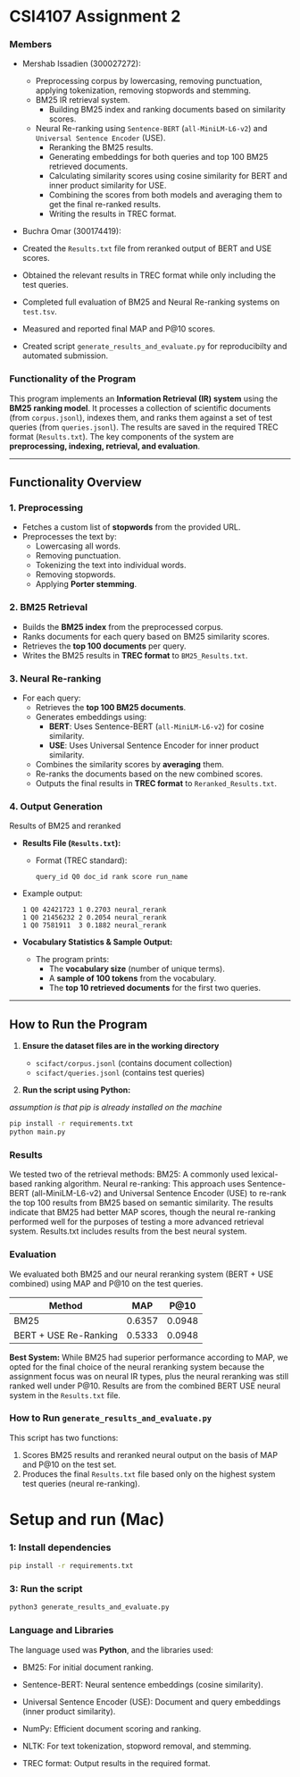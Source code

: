 
# CSI4107 Assignment 2

### Members
- Mershab Issadien (300027272):
  - Preprocessing corpus by lowercasing, removing punctuation, applying tokenization, removing stopwords and stemming.
  - BM25 IR retrieval system.
      - Building BM25 index and ranking documents based on similarity scores.
  - Neural Re-ranking using `Sentence-BERT` (`all-MiniLM-L6-v2`) and `Universal Sentence Encoder` (USE).
    - Reranking the BM25 results.
    - Generating embeddings for both queries and top 100 BM25 retrieved documents.
    - Calculating similarity scores using cosine similarity for BERT and inner product similarity for USE.
    - Combining the scores from both models and averaging them to get the final re-ranked results.
    - Writing the results in TREC format.

- Buchra Omar (300174419):
 - Created the `Results.txt` file from reranked output of BERT and USE scores.
 - Obtained the relevant results in TREC format while only including the test queries.
 - Completed full evaluation of BM25 and Neural Re-ranking systems on `test.tsv`.
 - Measured and reported final MAP and P@10 scores.
 - Created script `generate_results_and_evaluate.py` for reproducibilty and automated submission.
 


### **Functionality of the Program**

This program implements an **Information Retrieval (IR) system** using the **BM25 ranking model**. It processes a collection of scientific documents (from `corpus.jsonl`), indexes them, and ranks them against a set of test queries (from `queries.jsonl`). The results are saved in the required TREC format (`Results.txt`). The key components of the system are **preprocessing, indexing, retrieval, and evaluation**.

---

## **Functionality Overview**
### 1. **Preprocessing**
- Fetches a custom list of **stopwords** from the provided URL.
- Preprocesses the text by:
  - Lowercasing all words.
  - Removing punctuation.
  - Tokenizing the text into individual words.
  - Removing stopwords.
  - Applying **Porter stemming**.

### 2. **BM25 Retrieval**
- Builds the **BM25 index** from the preprocessed corpus.
- Ranks documents for each query based on BM25 similarity scores.
- Retrieves the **top 100 documents** per query.
- Writes the BM25 results in **TREC format** to `BM25_Results.txt`.

### 3. **Neural Re-ranking**
- For each query:
  - Retrieves the **top 100 BM25 documents**.
  - Generates embeddings using:
    - **BERT**: Uses Sentence-BERT (`all-MiniLM-L6-v2`) for cosine similarity.
    - **USE**: Uses Universal Sentence Encoder for inner product similarity.
  - Combines the similarity scores by **averaging** them.
  - Re-ranks the documents based on the new combined scores.
  - Outputs the final results in **TREC format** to `Reranked_Results.txt`.

### **4. Output Generation**

Results of BM25 and reranked
- **Results File (`Results.txt`):**  
  - Format (TREC standard):  
    ```
    query_id Q0 doc_id rank score run_name
    ```
- Example output:
  ```
  1 Q0 42421723 1 0.2703 neural_rerank
  1 Q0 21456232 2 0.2054 neural_rerank
  1 Q0 7581911  3 0.1882 neural_rerank
  ```


- **Vocabulary Statistics & Sample Output:**  
  - The program prints:
    - The **vocabulary size** (number of unique terms).
    - A **sample of 100 tokens** from the vocabulary.
    - The **top 10 retrieved documents** for the first two queries.

---

## **How to Run the Program**
1. **Ensure the dataset files are in the working directory**  
   - `scifact/corpus.jsonl` (contains document collection)  
   - `scifact/queries.jsonl` (contains test queries) 

2. **Run the script using Python:**

 *assumption is that pip is already installed on the machine*
   ```bash
   pip install -r requirements.txt
   python main.py
   ```

### Results

We tested two of the retrieval methods: 
BM25: A commonly used lexical-based ranking algorithm.
Neural re-ranking: This approach uses Sentence-BERT (all-MiniLM-L6-v2) and Universal Sentence Encoder (USE) to re-rank the top 100 results from BM25 based on semantic similarity. The results indicate that BM25 had better MAP scores, though the neural re-ranking performed well for the purposes of testing a more advanced retrieval system. Results.txt includes results from the best neural system.

### Evaluation 

We evaluated both BM25 and our neural reranking system (BERT + USE combined) using MAP and P@10 on the test queries.

| Method                | MAP     | P@10   |
|----------------------|---------|--------|
| BM25                 | 0.6357  | 0.0948 |
| BERT + USE Re-Ranking | 0.5333  | 0.0948 |

**Best System:** 
While BM25 had superior performance according to MAP, we opted for the final choice of the neural reranking system because the assignment focus was on neural IR types, plus the neural reranking was still ranked well under P@10. Results are from the combined BERT USE neural system in the `Results.txt` file.

### How to Run `generate_results_and_evaluate.py`

This script has two functions:
1. Scores BM25 results and reranked neural output on the basis of MAP and P@10 on the test set.
2. Produces the final `Results.txt` file based only on the highest system test queries (neural re-ranking).


# Setup and run (Mac)

### 1: Install dependencies

```bash
pip install -r requirements.txt
```

### 3: Run the script 
```bash
python3 generate_results_and_evaluate.py
```



### Language and Libraries

The language used was **Python**, and the libraries used:
- BM25: For initial document ranking.

- Sentence-BERT: Neural sentence embeddings (cosine similarity).

- Universal Sentence Encoder (USE): Document and query embeddings (inner product similarity).

- NumPy: Efficient document scoring and ranking.

- NLTK: For text tokenization, stopword removal, and stemming.

- TREC format: Output results in the required format.
